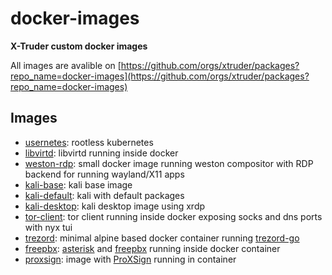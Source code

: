 # docker-images

**X-Truder custom docker images**

All images are avalible on [https://github.com/orgs/xtruder/packages?repo_name=docker-images](https://github.com/orgs/xtruder/packages?repo_name=docker-images)

## Images

- [usernetes](usernetes): rootless kubernetes
- [libvirtd](libvirtd): libvirtd running inside docker
- [weston-rdp](weston-rdp): small docker image running weston compositor with RDP backend for running wayland/X11 apps
- [kali-base](kali-base): kali base image
- [kali-default](kali-default): kali with default packages
- [kali-desktop](kali-desktop): kali desktop image using xrdp
- [tor-client](tor-client): tor client running inside docker exposing socks and dns ports with nyx tui
- [trezord](trezord): minimal alpine based docker container running [trezord-go](https://github.com/trezor/trezord-go)
- [freepbx](freepbx): [asterisk](https://www.asterisk.org/) and [freepbx](https://www.freepbx.org/) running inside docker container
- [proxsign](proxsign): image with [ProXSign](https://www.si-trust.gov.si/sl/podpora-uporabnikom/podpisovanje-s-komponento-proxsign/) running in container
